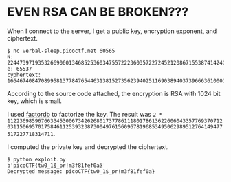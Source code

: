# EVEN RSA CAN BE BROKEN???

When I connect to the server, I get a public key, encryption exponent, and ciphertext.
```
$ nc verbal-sleep.picoctf.net 60565
N: 22447397193532669060134685253603475572223603572272452120867155387414240623013914035169222507864774600995231219356393706990125979025528298955034455436629422
e: 65537
cyphertext: 16646740847089958137784765446313815273562394025116903894037396663610001333785415449906641061370340836203566270499569720550377620380982293188523691638974457
```

According to the source code attached, the encryption is RSA with 1024 bit key, which is small.

I used [factordb](https://factordb.com/index.php?query=22447397193532669060134685253603475572223603572272452120867155387414240623013914035169222507864774600995231219356393706990125979025528298955034455436629422) to factorize the key.
The result was `2 * 11223698596766334530067342626801737786111801786136226060433577693707120311506957017584611253932387300497615609678196853495062989512764149477517227718314711`.

I computed the private key and decrypted the ciphertext.
```
$ python exploit.py
b'picoCTF{tw0_1$_pr!m3f81fef0a}'
Decrypted message: picoCTF{tw0_1$_pr!m3f81fef0a}
```